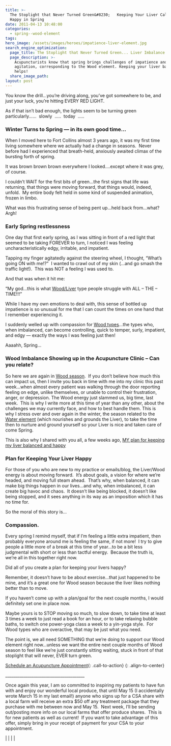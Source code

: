 ```yaml
---
title: >-
  The Stoplight that Never Turned Green&#8230;   Keeping Your Liver Calm &#038;
  Happy in Spring
date: 2011-04-13 10:48:00
categories:
  - spring--wood-element
tags:
hero_image: /assets/images/heroes/impatience-liver-element.jpg
search_engine_optimization:
  page_title: The Stoplight that Never Turned Green... Liver Imbalance as Spring Hits
  page_description: >-
    Acupuncturists know that spring brings challenges of impatience and
    agitation, corresponding to the Wood element. Keeping your liver balanced
    helps!
  share_image_path:
layout: post
---
```


You know the drill…you’re driving along, you’ve got somewhere to be, and just your luck, you’re hitting EVERY RED LIGHT.

As if that isn’t bad enough, the lights seem to be turning green particularly……  slowly  …..  today  …..

### Winter Turns to Spring — in its own good time…

When I moved here to Fort Collins almost 3 years ago, it was my first time living somewhere where we actually had a change in seasons.  Never before had I experienced that breath-held, anxiously awaited climax of the bursting forth of spring.

It was brown brown brown everywhere I looked….except where it was grey, of course.

I couldn’t WAIT for the first bits of green…the first signs that life was returning, that things were moving forward, that things would, indeed, unfold.  My entire body felt held in some kind of suspended animation, frozen in limbo.

What was this frustrating sense of being pent up…held back from…what?  Argh!

### Early Spring restlessness

One day that first early spring, as I was sitting in front of a red light that seemed to be taking FOREVER to turn, I noticed I was feeling uncharacteristically edgy, irritable, and impatient. 

Tapping my finger agitatedly against the steering wheel, I thought, “What’s going ON with me!?”  I wanted to crawl out of my skin (…and go smash the traffic light!).  This was NOT a feeling I was used to.

And that was when it hit me: 

“My god…this is what [Wood/Liver](http://www.wisdomwaysacupuncture.com/2011/03/21/its-wood-season-tips-for-keeping-your-liver-happy-this-spring/) type people struggle with ALL – THE – TIME!!!”

While I have my own emotions to deal with, this sense of bottled up impatience is so unusual for me that I can count the times on one hand that I remember experiencing it.

I suddenly welled up with compassion for [Wood types](http://www.wisdomwaysacupuncture.com/2018/05/10/the-wood-element-of-acupuncture-theory/)…the types who, when imbalanced, can become controlling, quick to temper, surly, impatient, and edgy — exactly the ways I was feeling just then!

Aaaahh, Spring…

### Wood Imbalance Showing up in the Acupuncture Clinic – Can you relate?

So here we are again in [Wood season](http://www.wisdomwaysacupuncture.com/2018/05/15/ready-set-wood-season-what-acupuncture-theory-has-to-say-about-spring/).  If you don’t believe how much this can impact us, then I invite you back in time with me into my clinic this past week…when almost every patient was walking through the door reporting feeling on edge, unlike themselves, or unable to control their frustration, anger, or depression. The Wood energy just slammed us, big time, last week.  This is why I write more at this time of year than any other, about the challenges we may currently face, and how to best handle them. This is why I stress over and over again in the winter, the season related to the [Water element](http://www.wisdomwaysacupuncture.com/2018/01/12/the-depths-of-water-will-keep-you-balanced-this-winter/) (which nourishes and grounds the Liver), to take the time then to nurture and ground yourself so your Liver is nice and taken care of come Spring.

This is also why I shared with you all, a few weeks ago, [MY plan for keeping my liver balanced and happy](http://www.wisdomwaysacupuncture.com/2011/04/02/why-i-am-dressed-like-that-in-the-clinic-or-keeping-my-wood-element-happy/)

### Plan for Keeping Your Liver Happy

For those of you who are new to my practice or emails/blog, the Liver/Wood energy is about moving forward.  It’s about goals, a vision for where we’re headed, and moving full steam ahead.  That’s why, when balanced, it can make big things happen in our lives…and why, when imbalanced, it can create big havoc and chaos.  It doesn’t like being blocked, it doesn’t like being stopped, and it sees anything in its way as an imposition which it has no time for.

So the moral of this story is…

### Compassion.

Every spring I remind myself, that if I’m feeling a little extra impatient, then probably everyone around me is feeling the same, if not more!  I try to give people a little more of a break at this time of year…to be a bit less judgmental with short or less than tactful energy.  Because the truth is, we’re all in this together right now.

Did all of you create a plan for keeping your livers happy?

Remember, it doesn’t have to be about exercise…that just happened to be mine, and it’s a great one for Wood season because the liver likes nothing better than to move.

If you haven’t come up with a plan/goal for the next couple months, I would definitely set one in place now.

Maybe yours is to STOP moving so much, to slow down, to take time at least 3 times a week to just read a book for an hour, or to take relaxing bubble baths, to switch one power-yoga class a week to a yin-yoga style.  For Wood types who are overactive, that may be just what you need.

The point is, we all need SOMETHING that we’re doing to support our Wood element right now…unless we want the entire next couple months of Wood season to feel like we’re just constantly sitting waiting, stuck in front of that stoplight that will never, EVER turn green.

[Schedule an Acupuncture Appointment](/make-an-appointment/){: .call-to-action}
{: .align-to-center}

\_\_\_\_\_\_\_\_\_\_\_\_\_\_\_\_\_\_\_\_\_\_\_\_\_\_\_\_\_\_\_\_\_\_\_\_\_\_\_

Once again this year, I am so committed to inspiring my patients to have fun with and enjoy our wonderful local produce, that until May 15 (I accidentally wrote March 15 in my last email!) anyone who signs up for a CSA share with a local farm will receive an extra $50 off any treatment package that they purchase with me between now and May 15.  Next week, I’ll be sending out/posting more info on our local farms that offer produce shares.  This is for new patients as well as current!  If you want to take advantage of this offer, simply bring in your receipt of payment for your CSA to your appointment.

| |
| |